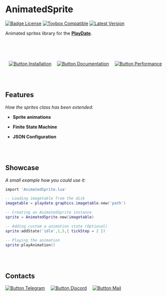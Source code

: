 
# AnimatedSprite
[![Badge License]][License] [![Toybox Compatible](https://img.shields.io/badge/toybox.py-compatible-brightgreen?style=for-the-badge)](https://toyboxpy.io) [![Latest Version](https://img.shields.io/github/v/tag/Whitebrim/AnimatedSprite?style=for-the-badge)](https://github.com/Whitebrim/AnimatedSprite/tags)

Animated sprites library for the **[PlayDate]**.

<br>
<br>
<br>

<div align = center>

[![Button Installation]][Install]   
[![Button Documentation]][Wiki]   
[![Button Performance]][Performance]

</div>

<br>
<br>

## Features

*How the sprites class has been extended:*

- **Sprite animations**

- **Finite State Machine**

- **JSON Configuration**

<br>
<br>

## Showcase

*A small example how you could use it:*

```lua
import 'AnimatedSprite.lua'

-- Loading imagetable from the disk
imagetable = playdate.graphics.imagetable.new('path')

-- Creating an AnimatedSprite instance
sprite = AnimatedSprite.new(imagetable)

-- Adding custom a animation state (Optional)
sprite:addState('idle',1,5,{ tickStep = 2 })

-- Playing the animation
sprite:playAnimation()
```

<br>
<br>

## Contacts

[![Button Telegram]][Telegram]   
[![Button Discord]][Discord]   
[![Button Mail]][Mail]

<br>


<!----------------------------------------------------------------------------->

[Telegram]: https://tg.brim.ml
[Playdate]: https://play.date/
[Discord]: https://discordapp.com/users/241961053578199040
[Wiki]: https://github.com/Whitebrim/AnimatedSprite/wiki
[Mail]: mailto:white@brim.ml

[Performance]: Documentation/Performance.md
[Install]: Documentation/Installation.md
[License]: LICENSE


<!----------------------------------[ Badges ]--------------------------------->

[Badge License]: https://img.shields.io/badge/License-MIT-ac8b11.svg?style=for-the-badge&labelColor=yellow


<!---------------------------------[ Buttons ]--------------------------------->

[Button Documentation]: https://img.shields.io/badge/Documentation-0099E5?style=for-the-badge&logoColor=white&logo=GitBook
[Button Installation]: https://img.shields.io/badge/Installation-EF2D5E?style=for-the-badge&logoColor=white&logo=DocuSign
[Button Performance]: https://img.shields.io/badge/Performance-428813?style=for-the-badge&logoColor=white&logo=GoogleAnalytics


[Button Telegram]: https://img.shields.io/badge/Telegram-26A5E4?style=for-the-badge&logoColor=white&logo=Telegram
[Button Discord]: https://img.shields.io/badge/-Whitebrim%231111-5865F2?style=for-the-badge&logoColor=white&logo=Discord
[Button Mail]: https://img.shields.io/badge/Email-EA4335?style=for-the-badge&logoColor=white&logo=Gmail

